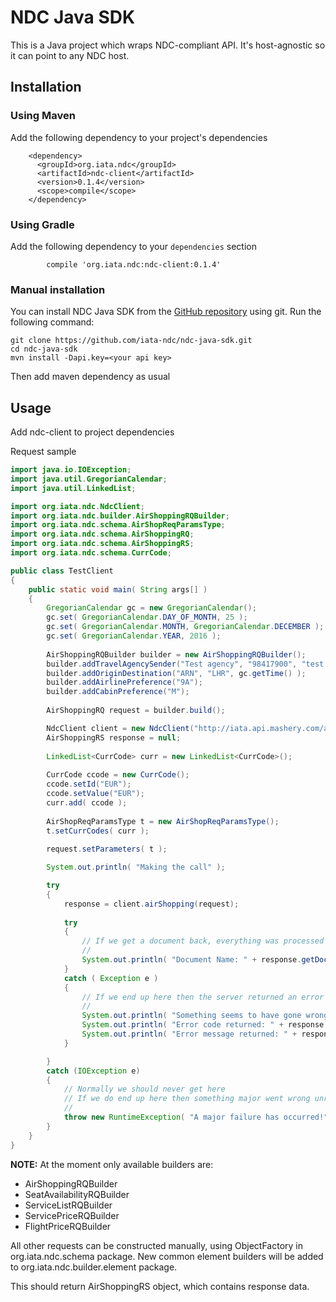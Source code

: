 # NDC Java SDK

This is a Java project which wraps NDC-compliant API.
It's host-agnostic so it can point to any NDC host.

## Installation

### Using Maven
Add the following dependency to your project's dependencies
```
    <dependency>
      <groupId>org.iata.ndc</groupId>
      <artifactId>ndc-client</artifactId>
      <version>0.1.4</version>
      <scope>compile</scope>
    </dependency>
```

### Using Gradle
Add the following dependency to your `dependencies` section
```
        compile 'org.iata.ndc:ndc-client:0.1.4'
```

### Manual installation
You can install NDC Java SDK from the [GitHub repository](https://github.com/iata-ndc/ndc-java-sdk) using git.
Run the following command:
```
git clone https://github.com/iata-ndc/ndc-java-sdk.git
cd ndc-java-sdk
mvn install -Dapi.key=<your api key>
```
Then add maven dependency as usual

## Usage

Add ndc-client to project dependencies

Request sample
```java
import java.io.IOException;
import java.util.GregorianCalendar;
import java.util.LinkedList;

import org.iata.ndc.NdcClient;
import org.iata.ndc.builder.AirShoppingRQBuilder;
import org.iata.ndc.schema.AirShopReqParamsType;
import org.iata.ndc.schema.AirShoppingRQ;
import org.iata.ndc.schema.AirShoppingRS;
import org.iata.ndc.schema.CurrCode;

public class TestClient
{
	public static void main( String args[] )
	{
		GregorianCalendar gc = new GregorianCalendar();
		gc.set( GregorianCalendar.DAY_OF_MONTH, 25 );
		gc.set( GregorianCalendar.MONTH, GregorianCalendar.DECEMBER );
		gc.set( GregorianCalendar.YEAR, 2016 );
		
		AirShoppingRQBuilder builder = new AirShoppingRQBuilder();
		builder.addTravelAgencySender("Test agency", "98417900", "test agent");
		builder.addOriginDestination("ARN", "LHR", gc.getTime() );
		builder.addAirlinePreference("9A");
		builder.addCabinPreference("M");
		
		AirShoppingRQ request = builder.build();

		NdcClient client = new NdcClient("http://iata.api.mashery.com/athena/api", "u2mhetmmv59pde4k8t2bs4pz");
		AirShoppingRS response = null;
		
		LinkedList<CurrCode> curr = new LinkedList<CurrCode>();
		
		CurrCode ccode = new CurrCode();
		ccode.setId("EUR");
		ccode.setValue("EUR");
		curr.add( ccode );
		
		AirShopReqParamsType t = new AirShopReqParamsType();
		t.setCurrCodes( curr );
		
		request.setParameters( t );

		System.out.println( "Making the call" );

		try
		{
			response = client.airShopping(request);
			
			try
			{
				// If we get a document back, everything was processed correctly by the sandbox
				//
				System.out.println( "Document Name: " + response.getDocument().getName() );
			}
			catch ( Exception e )
			{
				// If we end up here then the server returned an error and we need to change something in the set up of our request
				//
				System.out.println( "Something seems to have gone wrong while processing the request!");
				System.out.println( "Error code returned: " + response.getErrors().get(0).getCode() );
				System.out.println( "Error message returned: " + response.getErrors().get(0).getValue() );
			}

		}
		catch (IOException e)
		{
			// Normally we should never get here
			// If we do end up here then something major went wrong unrelated to the sandboxes like a network outage / failure to load dependencies or some such
			//
			throw new RuntimeException( "A major failure has occurred!", e );
		}
	}
}
```
**NOTE:** At the moment only available builders are:
* AirShoppingRQBuilder
* SeatAvailabilityRQBuilder
* ServiceListRQBuilder 
* ServicePriceRQBuilder
* FlightPriceRQBuilder

All other requests can be constructed manually, using ObjectFactory in org.iata.ndc.schema package.
New common element builders will be added to org.iata.ndc.builder.element package.

This should return AirShoppingRS object, which contains response data.
